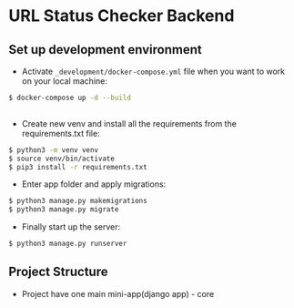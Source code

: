 # URL Status Checker Backend


## Set up development environment
- Activate ```_development/docker-compose.yml``` file when you want to work on your local machine:
```bash
$ docker-compose up -d --build 
 
```
- Create new venv and install all the requirements from the requirements.txt file:
```bash
$ python3 -m venv venv 
$ source venv/bin/activate 
$ pip3 install -r requirements.txt

```
- Enter app folder and apply migrations:
```bash
$ python3 manage.py makemigrations 
$ python3 manage.py migrate 

```
- Finally start up the server:
```bash
$ python3 manage.py runserver 

```

## Project Structure
- Project have one main mini-app(django app) - core

